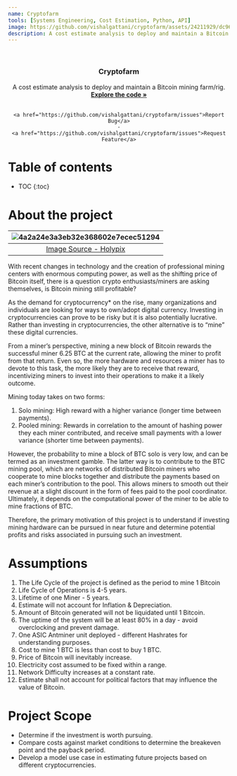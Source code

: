 ```yaml
---
name: Cryptofarm
tools: [Systems Engineering, Cost Estimation, Python, API]
image: https://github.com/vishalgattani/cryptofarm/assets/24211929/dc960162-8877-440c-807c-445ad97ad73b
description: A cost estimate analysis to deploy and maintain a Bitcoin mining farm/rig.
---
```



<!-- PROJECT LOGO -->
<br />
<div align="center">


<h3 align="center">Cryptofarm</h3>

  <p align="center">
    A cost estimate analysis to deploy and maintain a Bitcoin mining farm/rig.
    <br />
    <a href="https://github.com/vishalgattani/cryptofarm"><strong>Explore the code »</strong></a>
    <br />
    <br />

    <a href="https://github.com/vishalgattani/cryptofarm/issues">Report Bug</a>
    ·
    <a href="https://github.com/vishalgattani/cryptofarm/issues">Request Feature</a>
  </p>
</div>



# Table of contents

* TOC
{:toc}

# About the project

| ![4a2a24e3a3eb32e368602e7ecec51294](https://github.com/vishalgattani/cryptofarm/assets/24211929/dc960162-8877-440c-807c-445ad97ad73b) |
|:--:|
| [Image Source - Holypix](https://dribbble.com/shots/4938640-Crypto-Mining) |



With recent changes in technology and the creation of professional mining centers with enormous computing power, as well as the shifting price of Bitcoin itself, there is a question crypto enthusiasts/miners are asking themselves, is Bitcoin mining still profitable?

As the demand for cryptocurrency* on the rise, many organizations and individuals are looking for ways to own/adopt digital currency. Investing in cryptocurrencies can prove to be risky but it is also potentially lucrative. Rather than investing in cryptocurrencies, the other alternative is to “mine” these digital currencies.

From a miner’s perspective, mining a new block of Bitcoin rewards the successful miner 6.25 BTC at the current rate, allowing the miner to profit from that return. Even so, the more hardware and resources a miner has to devote to this task, the more likely they are to receive that reward, incentivizing miners to invest into their operations to make it a likely outcome.

Mining today takes on two forms:
1. Solo mining: High reward with a higher variance (longer time between payments).
2. Pooled mining: Rewards in correlation to the amount of hashing power they each miner contributed, and receive small payments with a lower variance (shorter time between payments).

However, the probability to mine a block of BTC solo is very low, and can be termed as an investment gamble. The latter way is to contribute to the BTC mining pool, which are networks of distributed Bitcoin miners who cooperate to mine blocks together and distribute the payments based on each miner’s contribution to the pool. This allows miners to smooth out their revenue at a slight discount in the form of fees paid to the pool coordinator. Ultimately, it depends on the computational power of the miner to be able to mine fractions of BTC.

Therefore, the primary motivation of this project is to understand if investing mining hardware can be pursued in near future and determine potential profits and risks associated in pursuing such an investment.

# Assumptions

1. The Life Cycle of the project is defined as the period to mine 1 Bitcoin
2. Life Cycle of Operations is 4-5 years.
3. Lifetime of one Miner - 5 years.
4. Estimate will not account for Inflation & Depreciation.
5. Amount of Bitcoin generated will not be liquidated until 1 Bitcoin.
6. The uptime of the system will be at least 80% in a day - avoid overclocking and prevent damage.
7. One ASIC Antminer unit deployed - different Hashrates for understanding purposes.
8. Cost to mine 1 BTC is less than cost to buy 1 BTC.
9. Price of Bitcoin will inevitably increase.
10. Electricity cost assumed to be fixed within a range.
11. Network Difficulty increases at a constant rate.
12. Estimate shall not account for political factors that may influence the value of Bitcoin.


# Project Scope

- Determine if the investment is worth pursuing.
- Compare costs against market conditions to determine the breakeven point and the payback period.
- Develop a model use case in estimating future projects based on different cryptocurrencies.










